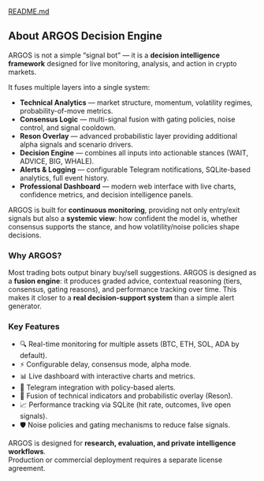 [README.md](https://github.com/user-attachments/files/22196707/README.md)
## About ARGOS Decision Engine

ARGOS is not a simple “signal bot” — it is a **decision intelligence framework** designed for live monitoring, analysis, and action in crypto markets.  

It fuses multiple layers into a single system:
- **Technical Analytics** — market structure, momentum, volatility regimes, probability-of-move metrics.
- **Consensus Logic** — multi-signal fusion with gating policies, noise control, and signal cooldown.
- **Reson Overlay** — advanced probabilistic layer providing additional alpha signals and scenario drivers.
- **Decision Engine** — combines all inputs into actionable stances (WAIT, ADVICE, BIG, WHALE).
- **Alerts & Logging** — configurable Telegram notifications, SQLite-based analytics, full event history.
- **Professional Dashboard** — modern web interface with live charts, confidence metrics, and decision intelligence panels.

ARGOS is built for **continuous monitoring**, providing not only entry/exit signals but also a **systemic view**: how confident the model is, whether consensus supports the stance, and how volatility/noise policies shape decisions.

### Why ARGOS?
Most trading bots output binary buy/sell suggestions. ARGOS is designed as a **fusion engine**: it produces graded advice, contextual reasoning (tiers, consensus, gating reasons), and performance tracking over time. This makes it closer to a **real decision-support system** than a simple alert generator.

### Key Features
- 🔍 Real-time monitoring for multiple assets (BTC, ETH, SOL, ADA by default).  
- ⚡ Configurable delay, consensus mode, alpha mode.  
- 📊 Live dashboard with interactive charts and metrics.  
- 🔔 Telegram integration with policy-based alerts.  
- 🧠 Fusion of technical indicators and probabilistic overlay (Reson).  
- 📈 Performance tracking via SQLite (hit rate, outcomes, live open signals).  
- 🛡️ Noise policies and gating mechanisms to reduce false signals.  

ARGOS is designed for **research, evaluation, and private intelligence workflows**.  
Production or commercial deployment requires a separate license agreement.
